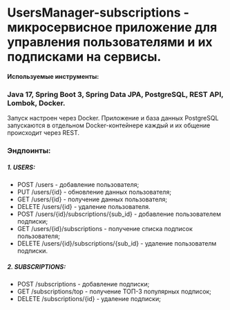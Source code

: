 # UsersManager-subscriptions - микросервисное приложение для управления пользователями и их подписками на сервисы.

#### Используемые инструменты: 
### Java 17, Spring Boot 3, Spring Data JPA, PostgreSQL, REST API, Lombok, Docker. 

Запуск настроен через Docker. Приложение и база данных PostgreSQL запускаются в отдельном Docker-контейнере каждый и их общение происходит через REST.

### Эндпоинты:
##### 1. USERS:
- POST /users - добавление пользователя;
- PUT /users/{id} - обновление данных пользователя;
- GET /users/{id} - получение данных пользователя;
- DELETE /users/{id} - удаление пользователя.
- POST /users/{id}/subscriptions/{sub_id} - добавление пользователем подписки;
- GET /users/{id}/subscriptions - получение списка подписок пользователя;
- DELETE /users/{id}/subscriptions/{sub_id} - удаление пользователм подписки.

##### 2. SUBSCRIPTIONS:
- POST /subscriptions - добавление подписки;
- GET /subscriptions/top - получение ТОП-3 популярных подписок;
- DELETE /subscriptions/{id} - удаление подписки;
